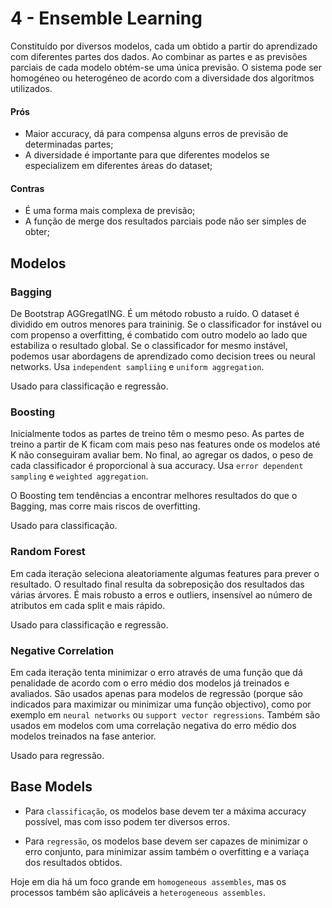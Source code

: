 # 4 - Ensemble Learning

Constituído por diversos modelos, cada um obtido a partir do aprendizado com diferentes partes dos dados. Ao combinar as partes e as previsões parciais de cada modelo obtém-se uma única previsão. O sistema pode ser homogéneo ou heterogéneo de acordo com a diversidade dos algoritmos utilizados.

#### Prós

- Maior accuracy, dá para compensa alguns erros de previsão de determinadas partes;
- A diversidade é importante para que diferentes modelos se especializem em diferentes áreas do dataset;

#### Contras

- É uma forma mais complexa de previsão;
- A função de merge dos resultados parciais pode não ser simples de obter;

## Modelos

### Bagging

De Bootstrap AGGregatING. É um método robusto a ruído. O dataset é dividido em outros menores para traininig. Se o classificador for instável ou com propenso a overfitting, é combatido com outro modelo ao lado que estabiliza o resultado global. Se o classificador for mesmo instável, podemos usar abordagens de aprendizado como decision trees ou neural networks. Usa `independent sampliing` e `uniform aggregation`.

Usado para classificação e regressão.

### Boosting

Inicialmente todos as partes de treino têm o mesmo peso. As partes de treino a partir de K ficam com mais peso nas features onde os modelos até K não conseguiram avaliar bem. No final, ao agregar os dados, o peso de cada classificador é proporcional à sua accuracy. Usa `error dependent sampling` e `weighted aggregation`.

O Boosting tem tendências a encontrar melhores resultados do que o Bagging, mas corre mais riscos de overfitting.

Usado para classificação.

### Random Forest

Em cada iteração seleciona aleatoriamente algumas features para prever o resultado. O resultado final resulta da sobreposição dos resultados das várias árvores. É mais robusto a erros e outliers, insensível ao número de atributos em cada split e mais rápido.

Usado para classificação e regressão.

### Negative Correlation

Em cada iteração tenta minimizar o erro através de uma função que dá penalidade de acordo com o erro médio dos modelos já treinados e avaliados. São usados apenas para modelos de regressão (porque são indicados para maximizar ou minimizar uma função objectivo), como por exemplo em `neural networks` ou `support vector regressions`. Também são usados em modelos com uma correlação negativa do erro médio dos modelos treinados na fase anterior.

Usado para regressão.

## Base Models

- Para `classificação`, os modelos base devem ter a máxima accuracy possível, mas com isso podem ter diversos erros.

- Para `regressão`, os modelos base devem ser capazes de minimizar o erro conjunto, para minimizar assim também o overfitting e a variaça dos resultados obtidos.

Hoje em dia há um foco grande em `homogeneous assembles`, mas os processos também são aplicáveis a `heterogeneous assembles`.